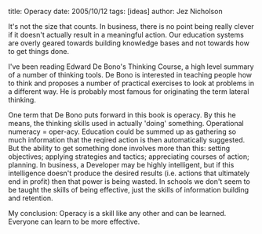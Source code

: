 title: Operacy
date: 2005/10/12
tags: [ideas]
author: Jez Nicholson

It's not the size that counts.
In business, there is no point being really clever if it doesn't actually result in a meaningful action. Our education systems are overly geared towards building knowledge bases and not towards how to get things done.

I've been reading Edward De Bono's Thinking Course, a high level summary of a number of thinking tools. De Bono is interested in teaching people how to think and proposes a number of practical exercises to look at problems in a different way. He is probably most famous for originating the term lateral thinking.

One term that De Bono puts forward in this book is operacy. By this he means, the thinking skills used in actually 'doing' something. Operational numeracy = oper-acy. Education could be summed up as gathering so much information that the reqired action is then automatically suggested. But the ability to get something done involves more than this: setting objectives; applying strategies and tactics; appreciating courses of action; planning. In business, a Developer may be highly intelligent, but if this intelligence doesn't produce the desired results (i.e. actions that ultimately end in profit) then that power is being wasted. In schools we don't seem to be taught the skills of being effective, just the skills of information building and retention.

My conclusion: Operacy is a skill like any other and can be learned. Everyone can learn to be more effective.